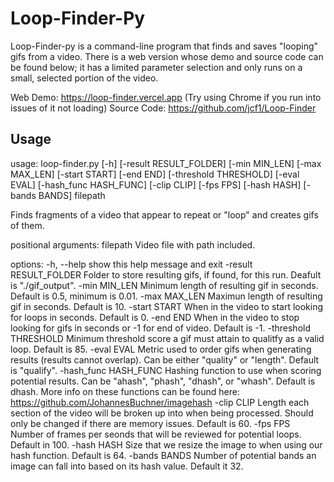 # Loop-Finder-Py

Loop-Finder-py is a command-line program that finds and saves "looping" gifs from a video. There is a web version whose demo and source code can be found below; it has a limited parameter selection and only runs on a small, selected portion of the video.

Web Demo: https://loop-finder.vercel.app (Try using Chrome if you run into issues of it not loading)
Source Code: https://github.com/jcf1/Loop-Finder

## Usage

usage: loop-finder.py [-h] [-result RESULT_FOLDER] [-min MIN_LEN] [-max MAX_LEN] [-start START] [-end END] [-threshold THRESHOLD] [-eval EVAL] [-hash_func HASH_FUNC] [-clip CLIP] [-fps FPS] [-hash HASH] [-bands BANDS] filepath

Finds fragments of a video that appear to repeat or "loop" and creates gifs of them.

positional arguments:
  filepath              Video file with path included.

options:
  -h, --help            show this help message and exit
  -result RESULT_FOLDER
                        Folder to store resulting gifs, if found, for this run. Deafult is "./gif_output".
  -min MIN_LEN          Minimum length of resulting gif in seconds. Default is 0.5, minimum is 0.01.
  -max MAX_LEN          Maximun length of resulting gif in seconds. Default is 10.
  -start START          When in the video to start looking for loops in seconds. Default is 0.
  -end END              When in the video to stop looking for gifs in seconds or -1 for end of video. Default is -1.
  -threshold THRESHOLD  Minimum threshold score a gif must attain to qualitfy as a valid loop. Default is 85.
  -eval EVAL            Metric used to order gifs when generating results (results cannot overlap). Can be either "quality" or "length". Default is "qualify".
  -hash_func HASH_FUNC  Hashing function to use when scoring potential results. Can be "ahash", "phash", "dhash", or "whash". Default is dhash. More info on these functions can be found here: https://github.com/JohannesBuchner/imagehash
  -clip CLIP            Length each section of the video will be broken up into when being processed. Should only be changed if there are memory issues. Default is 60.
  -fps FPS              Number of frames per seonds that will be reviewed for potential loops. Default in 100.
  -hash HASH            Size that we resize the image to when using our hash function. Default is 64.
  -bands BANDS          Number of potential bands an image can fall into based on its hash value. Default it 32.
